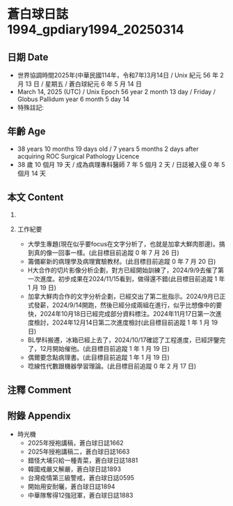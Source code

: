 [_metadata_:encoding]: - "utf-8"
[_metadata_:language]: - "zh-Hant-TW"
[_metadata_:fileformat]: - "markdown"
[_metadata_:MIME_type]: - "text/plain"
[_metadata_:markdown_version]: - "commonmark version 0.30"
[_metadata_:markdown_spec]: - "https://spec.commonmark.org/0.30/"

# 蒼白球日誌1994_gpdiary1994_20250314 #

## 日期 Date ##

* 世界協調時間2025年(中華民國114年，令和7年)3月14日 / Unix 紀元 56 年 2 月 13 日 / 星期五 / 蒼白球紀元 6 年 5 月 14 日
* March 14, 2025 (UTC) / Unix Epoch 56 year 2 month 13 day / Friday / Globus Pallidum year 6 month 5 day 14
* 特殊註記:

## 年齡 Age ##

* 38 years 10 months 19 days old / 7 years 5 months 2 days after acquiring ROC Surgical Pathology Licence
* 38 歲 10 個月 19 天 / 成為病理專科醫師 7 年 5 個月 2 天 / 日誌被入侵 0 年 5 個月 14 天

## 本文 Content ##

1. 

2. 工作紀要

    - 大學生專題(現在似乎要focus在文字分析了，也就是加拿大鮮肉那邊)。搞到真的像一回事一樣。(此目標目前追蹤 0 年 7 月 26 日)
    - 籌備嶄新的病理學及病理實驗教材。(此目標目前追蹤 0 年 7 月 20 日)
    - H大合作的切片影像分析企劃，對方已經開始訓練了，2024/9/9去催了第一次進度。初步成果在2024/11/15看到，做得還不錯(此目標目前追蹤 1 年 1 月 19 日)
    - 加拿大鮮肉合作的文字分析企劃，已經交出了第二批指示。2024/9月已正式發薪，2024/9/14開跑，然後已經分成兩組在進行，似乎比想像中的要快，2024年10月18日已經完成部分資料標注。2024年11月17日第一次進度檢討，2024年12月14日第二次進度檢討(此目標目前追蹤 1 年 1 月 19 日)
    - BL學科搬遷，冰箱已經上去了，2024/10/17確認了工程進度，已經評鑒完了，12月開始催他。(此目標目前追蹤 1 年 1 月 19 日)
    - 偶爾要念點病理書。(此目標目前追蹤 1 年 1 月 19 日)
    - 唸線性代數跟機器學習理論。(此目標目前追蹤 0 年 2 月 17 日)

## 注釋 Comment ##


## 附錄 Appendix ##

* 時光機
    - 2025年授袍講稿，蒼白球日誌1662
    - 2025年授袍講稿二，蒼白球日誌1663
    - 錯怪大埔只給一種青菜，蒼白球日誌1881
    - 韓國戒嚴又解嚴，蒼白球日誌1893
    - 台灣疫情第三級警戒，蒼白球日誌0595
    - 開始用安耐曬，蒼白球日誌1894
    - 中華隊奪得12強冠軍，蒼白球日誌1883
